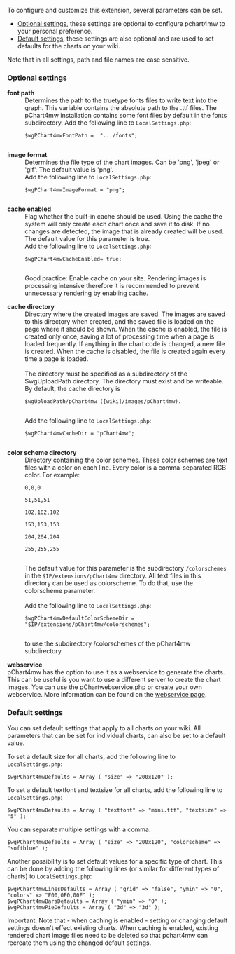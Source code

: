 To configure and customize this extension, several parameters can be set.

  * [Optional settings](#Optional_settings.md), these settings are optional to configure pchart4mw to your personal preference.
  * [Default settings](#Default_settings.md), these settings are also optional and are used to set defaults for the charts on your wiki.

Note that in all settings, path and file names are case sensitive.

### Optional settings ###
<dl>
<dt><b>font path</b></dt>
<dd>Determines the path to the truetype fonts files to write text into the graph. This variable contains the absolute path to the .ttf files. The pChart4mw installation contains some font files by default in the fonts subdirectory. Add the following line to <code>LocalSettings.php</code>:<br>
<pre><code>$wgPChart4mwFontPath =  ".../fonts";<br>
</code></pre>
</dd>
</dl>

<dl>
<dt><b>image format</b></dt>
<dd>
Determines the file type of the chart images. Can be 'png', 'jpeg' or 'gif'. The default value is 'png'.<br>
Add the following line to <code>LocalSettings.php</code>:<br>
<pre><code>$wgPChart4mwImageFormat = "png";<br>
</code></pre>
</dd>
</dl>

<dl>
<dt><b>cache enabled</b></dt>
<dd>Flag whether the built-in cache should be used. Using the cache the system will only create each chart once and save it to disk. If no changes are detected, the image that is already created will be used. The default value for this parameter is true.<br>
Add the following line to <code>LocalSettings.php</code>:<br>
<pre><code>$wgPChart4mwCacheEnabled= true;<br>
</code></pre>
Good practice: Enable cache on your site. Rendering images is processing intensive therefore it is recommended to prevent unnecessary rendering by enabling cache.<br>
</dd>
</dl>

<dl>
<dt><b>cache directory</b></dt>
<dd>Directory where the created images are saved. The images are saved to this directory when created, and the saved file is loaded on the page where it should be shown. When the cache is enabled, the file is created only once, saving a lot of processing time when a page is loaded frequently. If anything in the chart code is changed, a new file is created. When the cache is disabled, the file is created again every time a page is loaded.<br>
<br>
The directory must be specified as a subdirectory of the $wgUploadPath directory. The directory must exist and be writeable. By default, the cache directory is<br>
<pre><code>$wgUploadPath/pChart4mw ([wiki]/images/pChart4mw).<br>
</code></pre>
Add the following line to <code>LocalSettings.php</code>:<br>
<pre><code>$wgPChart4mwCacheDir = "pChart4mw";<br>
</code></pre>
</dd>
</dl>

<dl>
<dt><b>color scheme directory</b></dt>
<dd>Directory containing the color schemes. These color schemes are text files with a color on each line. Every color is a comma-separated RGB color. For example:<br>
<pre><code>0,0,0<br>
51,51,51<br>
102,102,102<br>
153,153,153<br>
204,204,204<br>
255,255,255<br>
</code></pre>
The default value for this parameter is the subdirectory <code>/colorschemes</code> in the <code>$IP/extensions/pChart4mw</code> directory. All text files in this directory can be used as colorscheme. To do that, use the colorscheme parameter.<br>
<br>
Add the following line to <code>LocalSettings.php</code>:<br>
<pre><code>$wgPChart4mwDefaultColorSchemeDir = "$IP/extensions/pChart4mw/colorschemes";<br>
</code></pre>
to use the subdirectory /colorschemes of the pChart4mw subdirectory.<br>
</dd>
</dl>

<dl>
<dt><b>webservice</b></dt>
pChart4mw has the option to use it as a webservice to generate the charts. This can be useful is you want to use a different server to create the chart images. You can use the pChartwebservice.php or create your own webservice. More information can be found on the <a href='RunAsWebService.md'>webservice page</a>.<br>
</dl>

### Default settings ###
You can set default settings that apply to all charts on your wiki. All parameters that can be set for individual charts, can also be set to a default value.

To set a default size for all charts, add the following line to `LocalSettings.php`:
```
$wgPChart4mwDefaults = Array ( "size" => "200x120" );
```

To set a default textfont and textsize for all charts, add the following line to `LocalSettings.php`:
```
$wgPChart4mwDefaults = Array ( "textfont" => "mini.ttf", "textsize" => "5" ); 
```

You can separate multiple settings with a comma.
```
$wgPChart4mwDefaults = Array ( "size" => "200x120", "colorscheme" => "softblue" );
```

Another possibility is to set default values for a specific type of chart. This can be done by adding the following lines (or similar for different types of charts) to `LocalSettings.php`:
```
$wgPChart4mwLinesDefaults = Array ( "grid" => "false", "ymin" => "0", "colors" => "F00,0F0,00F" );
$wgPChart4mwBarsDefaults = Array ( "ymin" => "0" );
$wgPChart4mwPieDefaults = Array ( "3d" => "3d" );
```
Important: Note that - when caching is enabled - setting or changing default settings doesn't effect existing charts. When caching is enabled, existing rendered chart image files need to be deleted so that pchart4mw can recreate them using the changed default settings.